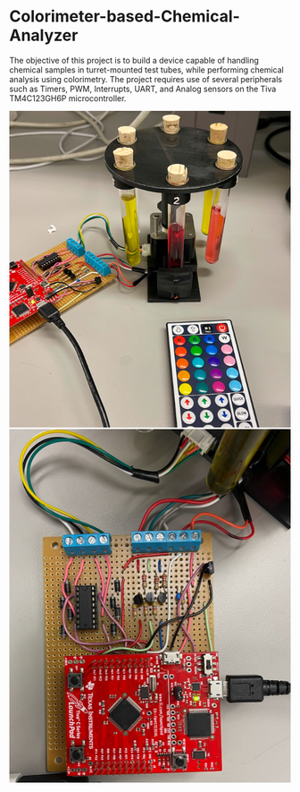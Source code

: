 # Colorimeter-based-Chemical-Analyzer
 The objective of this project is to build a device capable of handling chemical samples in turret-mounted test tubes, while performing chemical analysis using colorimetry. The project requires use of several peripherals such as Timers, PWM, Interrupts, UART, and Analog sensors on the Tiva TM4C123GH6P microcontroller.

 ![pic of turret](pics/Turret_tubes.png)
 ![pic of board](pics/board.png)
